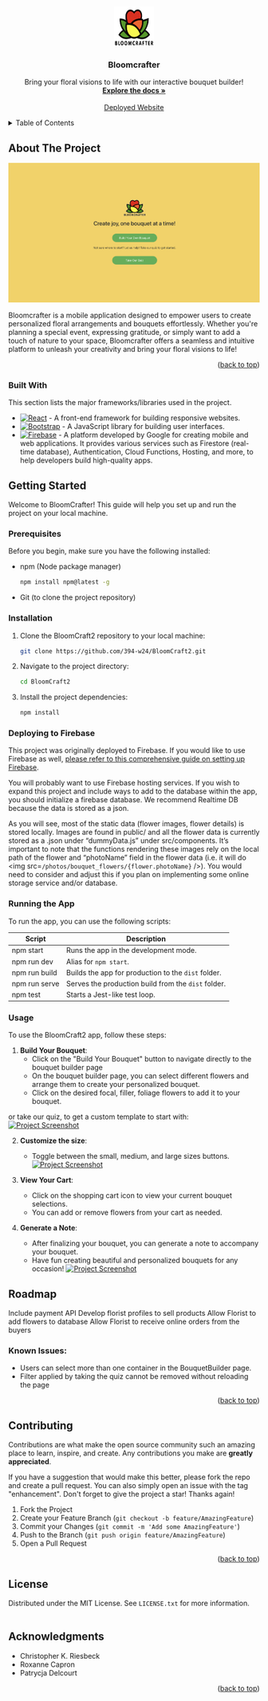 <!-- Improved compatibility of back to top link: See: https://github.com/othneildrew/Best-README-Template/pull/73 -->
<a name="readme-top"></a>
<!--
*** Thanks for checking out the Best-README-Template. If you have a suggestion
*** that would make this better, please fork the repo and create a pull request
*** or simply open an issue with the tag "enhancement".
*** Don't forget to give the project a star!
*** Thanks again! Now go create something AMAZING! :D
-->



<!-- PROJECT SHIELDS -->
<!--
*** I'm using markdown "reference style" links for readability.
*** Reference links are enclosed in brackets [ ] instead of parentheses ( ).
*** See the bottom of this document for the declaration of the reference variables
*** for contributors-url, forks-url, etc. This is an optional, concise syntax you may use.
*** https://www.markdownguide.org/basic-syntax/#reference-style-links



<!-- PROJECT LOGO -->
<br />
<div align="center">
    <a href="https://github.com/394-w24/BloomCraft2/blob/main/public/icons/logo.png">
    <img src="public/icons/logo.png" alt="Logo" width="80" height="80">
  </a>
  <h3 align="center">Bloomcrafter</h3>

  <p align="center">
    Bring your floral visions to life with our interactive bouquet builder!
    <br />
    <a href="https://github.com/394-w24/BloomCraft2"><strong>Explore the docs »</strong></a>
    <br />
    <br />
    <a href="https://bloomcrafter-fbd57.web.app/">Deployed Website</a>
    </p>
</div>



<!-- TABLE OF CONTENTS -->
<details>
  <summary>Table of Contents</summary>
  <ol>
    <li>
      <a href="#about-the-project">About The Project</a>
      <ul>
        <li><a href="#built-with">Built With</a></li>
      </ul>
    </li>
    <li>
      <a href="#getting-started">Getting Started</a>
      <ul>
        <li><a href="#prerequisites">Prerequisites</a></li>
        <li><a href="#installation">Installation</a></li>
        <li><a href="#deploying-to-firebase">Deploying to Firebase</a></li>
        <li><a href="#running-the-app">Running the App</a></li>       
      </ul>
    </li>
    <li><a href="#usage">Usage</a></li>
    <li><a href="#roadmap">Roadmap</a></li>
    <li><a href="#contributing">Contributing</a></li>
    <li><a href="#license">License</a></li>
    <li><a href="#acknowledgments">Acknowledgments</a></li>
  </ol>
</details>



<!-- ABOUT THE PROJECT -->
## About The Project

[![Project Screenshot](screenshot.png)](https://github.com/394-w24/BloomCraft2/blob/main/screenshot.png)

Bloomcrafter is a mobile application designed to empower users to create personalized floral arrangements and bouquets effortlessly. Whether you're planning a special event, expressing gratitude, or simply want to add a touch of nature to your space, Bloomcrafter offers a seamless and intuitive platform to unleash your creativity and bring your floral visions to life!

<p align="right">(<a href="#readme-top">back to top</a>)</p>


### Built With
This section lists the major frameworks/libraries used in the project.

* [![React][React.js]][React-url] - A front-end framework for building responsive websites.
* [![Bootstrap][Bootstrap.com]][Bootstrap-url] - A JavaScript library for building user interfaces.
* [![Firebase][firebase.com]][Firebase-url] - A platform developed by Google for creating mobile and web applications. It provides various services such as Firestore (real-time database), Authentication, Cloud Functions, Hosting, and more, to help developers build high-quality apps.


<!-- GETTING STARTED -->
## Getting Started

Welcome to BloomCrafter! This guide will help you set up and run the project on your local machine.

### Prerequisites

Before you begin, make sure you have the following installed:

- npm (Node package manager)
  ```sh
  npm install npm@latest -g
  ```
- Git (to clone the project repository)

### Installation

1. Clone the BloomCraft2 repository to your local machine:
   ```sh
   git clone https://github.com/394-w24/BloomCraft2.git

2. Navigate to the project directory:
   ```sh
   cd BloomCraft2
3. Install the project dependencies:
   ```sh
   npm install
   
### Deploying to Firebase
This project was originally deployed to Firebase. If you would like to use Firebase as well, [please refer to this comprehensive guide on setting up Firebase](https://courses.cs.northwestern.edu/394/guides/firebase-notes.php).

You will probably want to use Firebase hosting services. If you wish to expand this project and include ways to add to the database within the app, you should initialize a firebase database. We recommend Realtime DB because the data is stored as a json.

As you will see, most of the static data (flower images, flower details) is stored locally. Images are found in public/ and all the flower data is currently stored as a .json under “dummyData.js” under src/components. It’s important to note that the functions rendering these images rely on the local path of the flower and “photoName” field in the flower data (i.e. it will do <img src=`/photos/bouquet_flowers/{flower.photoName}` />). You would need to consider and adjust this if you plan on implementing some online storage service and/or database.

### Running the App

To run the app, you can use the following scripts:

| Script         | Description                                         |
| -------------- | --------------------------------------------------- |
| npm start      | Runs the app in the development mode.               |
| npm run dev    | Alias for `npm start`.                              |
| npm run build  | Builds the app for production to the `dist` folder. |
| npm run serve  | Serves the production build from the `dist` folder. |
| npm test       | Starts a Jest-like test loop.                       |


<!-- USAGE -->
### Usage

To use the BloomCraft2 app, follow these steps:

1. **Build Your Bouquet**:
   - Click on the "Build Your Bouquet" button to navigate directly to the bouquet builder page
   - On the bouquet builder page, you can select different flowers and arrange them to create your personalized bouquet.
   -  Click on the desired focal, filler, foliage flowers to add it to your bouquet.

or take our quiz, to get a custom template to start with:
[![Project Screenshot](public/icons/quiz.png)](https://github.com/394-w24/BloomCraft2/blob/main/public/icons/quiz.png)

2. **Customize the size**:
   - Toggle between the small, medium, and large sizes buttons.
[![Project Screenshot](public/icons/focal_filler.png)](https://github.com/394-w24/BloomCraft2/blob/main/public/icons/focal_filler.png)

3. **View Your Cart**:
   - Click on the shopping cart icon to view your current bouquet selections.
   - You can add or remove flowers from your cart as needed.  

4. **Generate a Note**:
   - After finalizing your bouquet, you can generate a note to accompany your bouquet.
   - Have fun creating beautiful and personalized bouquets for any occasion!
   [![Project Screenshot](public/icons/note.png)](https://github.com/394-w24/BloomCraft2/blob/main/public/icons/note.png)

<!-- ROADMAP -->
## Roadmap
Include payment API 
Develop florist profiles to sell products
Allow Florist to add flowers to database
Allow Florist to receive online orders from the buyers

### Known Issues:

- Users can select more than one container in the BouquetBuilder page.
- Filter applied by taking the quiz cannot be removed without reloading the page

<p align="right">(<a href="#readme-top">back to top</a>)</p>


<!-- CONTRIBUTING -->
## Contributing

Contributions are what make the open source community such an amazing place to learn, inspire, and create. Any contributions you make are **greatly appreciated**.

If you have a suggestion that would make this better, please fork the repo and create a pull request. You can also simply open an issue with the tag "enhancement".
Don't forget to give the project a star! Thanks again!

1. Fork the Project
2. Create your Feature Branch (`git checkout -b feature/AmazingFeature`)
3. Commit your Changes (`git commit -m 'Add some AmazingFeature'`)
4. Push to the Branch (`git push origin feature/AmazingFeature`)
5. Open a Pull Request

<p align="right">(<a href="#readme-top">back to top</a>)</p>


<!-- LICENSE -->
## License

Distributed under the MIT License. See `LICENSE.txt` for more information.
<br />
<br />
<!-- ACKNOWLEDGMENTS -->
## Acknowledgments

* Christopher K. Riesbeck 
* Roxanne Capron
* Patrycja Delcourt

<p align="right">(<a href="#readme-top">back to top</a>)</p>

<!-- MARKDOWN LINKS & IMAGES -->
[React.js]: https://img.shields.io/badge/React-20232A?style=for-the-badge&logo=react&logoColor=61DAFB
[React-url]: https://reactjs.org/
[Bootstrap.com]: https://img.shields.io/badge/Bootstrap-563D7C?style=for-the-badge&logo=bootstrap&logoColor=white
[Bootstrap-url]: https://getbootstrap.com
[Firebase.com]: https://img.shields.io/badge/firebase-a08021?style=for-the-badge&logo=firebase&logoColor=ffcd34
[Firebase-url]: https://firebase.google.com/

